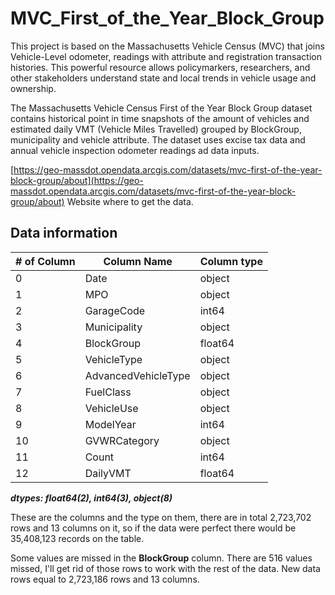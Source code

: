 # MVC_First_of_the_Year_Block_Group

This project is based on the Massachusetts Vehicle Census (MVC) that joins Vehicle-Level odometer, readings  with attribute and registration transaction histories. This powerful resource allows policymarkers, researchers, and other stakeholders understand state and local trends in vehicle usage and ownership.

The Massachusetts Vehicle Census First of the Year Block Group dataset contains historical point in time snapshots of the amount of vehicles and estimated daily VMT (Vehicle Miles Travelled) grouped by BlockGroup, municipality and vehicle attribute. The dataset uses excise tax data and annual vehicle inspection odometer readings ad data inputs. 

[https://geo-massdot.opendata.arcgis.com/datasets/mvc-first-of-the-year-block-group/about](https://geo-massdot.opendata.arcgis.com/datasets/mvc-first-of-the-year-block-group/about) Website where to get the data.

## Data information 

| # of Column | Column Name | Column type |
| ----------- | ----------- | ----------- |
| 0 | Date | object |
| 1 | MPO | object |
| 2 | GarageCode  | int64 |
| 3 | Municipality | object |
| 4 | BlockGroup | float64 |
| 5 | VehicleType | object |
| 6 | AdvancedVehicleType | object |
| 7 | FuelClass | object |
| 8 | VehicleUse | object |
| 9 | ModelYear | int64 |
| 10 | GVWRCategory | object |
| 11 | Count | int64 |
| 12 | DailyVMT | float64 |  

***dtypes: float64(2), int64(3), object(8)***

These are the columns and the type on them, there are in total 2,723,702 rows and 13 columns on it, so if the data were perfect there would be 35,408,123 records on the table.

Some values are missed in the **BlockGroup** column. There are 516 values missed, I'll get rid of those rows to work with the rest of the data.
New data rows equal to 2,723,186 rows and 13 columns.

